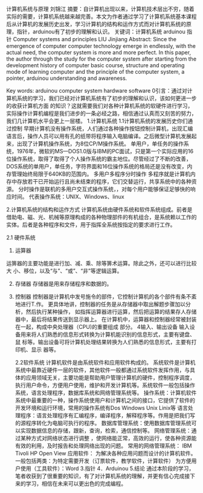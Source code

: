 计算机系统与原理
刘锦江
摘要：自计算机出现以来，计算机技术层出不穷，随着实际的需要，计算机系统越来越完善。本文为作者通过学习了计算机系统基本课程后从计算机的发展历史出发，学习计算机的结构和运作方式而对计算机系统的原理，指针，arduinou有了初步的理解和认识。
关键词：计算机系统 arduinou 指针
Computer systems and principles 
LIU Jinjiang
Abstract: Since the emergence of computer computer technology emerge in endlessly, with the actual need, the computer system is more and more perfect. In this paper, the author through the study for the computer system after starting from the development history of computer basic course, structure and operating mode of learning computer and the principle of the computer system, a pointer, arduinou understanding and awareness.

Key words: arduinou  computer system    hardware   software 
0引言：通过对计算机系统的学习，我们已经对计算机系统有了初步的理解和认识，该如何更进一步的收获计算机方面 的知识？这就需要我们对各种计算机系统的软硬件进行学习，实际操作计算机编程是我们进步的一条必经之路，相信通过认真而又刻苦的努力，我们几计算机水平会更上一层楼。
1.计算机系统
1.1计算机系统的发展历史你们通过控制
早期计算机没有操作系统，人们通过各种操作按钮控制计算机，出现汇编语言后，操作人员可以用有孔的纸带将程序输入电脑编译。之后微型计算机发展起来，出现了计算机操作系统，为8位CP/M操作系统。
单用户，单任务的操作系统，1976年，微软的MS—DOS1.0版与IBM的PC面试，只是第一个实际应用的16位操作系统，取得了取得了个人操作系统的霸主地位。尽管经过了不断的改善，DOS系统的单用户，单任务，字符界面和16位操作系统的格局还是没有改变，内存管理始终局限于640KB的范围内。
多用户多程序分时操作
多程序就是计算机内存中存放若干已开始运行且尚未结束的程序，它们交替运行，共享系统中的各种资源。
分时操作是联机的多用户交互式操作系统，，对每个用户能够保证足够快的响应时间。
代表操作系统：UNIX、Windows、linux

   
2.计算机系统的结构和运作方式
计算机系统由硬件系统和软件系统组成。前者是借助电、磁、光、机械等原理构成的各种物理部件的有机组合，是系统赖以工作的实体。后者是各种程序和文件，用于指挥全系统按指定的要求进行工作。

2.1   硬件系统    
1) 运算器

运箅器的主要功能是进行加、减、乘、除等箅术运算。除此之外，还可以进行比较大 小、移位，以及“与”、“或”、“非”等逻辑运算。

2) 存储器
存储器是用来存储程序和数据的。
3) 控制器
控制器是计算机中发号施令的部件，它控制计算机的各个部件有条不紊地进行T.作。 更具体地讲，控制器的任务是从存储器中取出解题步骤加以分析，然后执行某种操作， 如指挥运算器进行运算，然后把运算的结果存人存储器中，最后将结果传送到显示器上。 在计算机中，运算器和控制器经常被封装在一起，构成中央处理器（CPU)的重要组成 部分。
4输入、输出设备
输入设备用来将人们熟悉的信息形式转换为计算机能识别的信息形式，主要有键盘、鼠 标等。输出设备可将计算机处理结果转换为人们熟悉的信息形式，主要有打印机、显示 器等。

    2.2软件系统
计算机软件是由系统软件和应用软件构成的。
系统软件是计算机系统中最靠近硬件一层的软件，其他软件一般都通过系统软件发挥作用，与具体的应用领域无关，主要功能是帮助用户管理计算机的硬件，控制程序调度，执行用户命令，方便用户使用，维护和开发计算机等。系统软件一般包括操作系统，语言处理程序，数据库系统和网络管理系统等。
操作系统：计算机软件系统中最重要的一种，操作系统使用户和计算机之间的接口，它提供了软件的开发环境和运行环境，常用的操作系统有Dos  Windows  Unix  Linix等 
语言处理程序：语言处理程序有汇编程序，编译程序，解释程序等。作用是把我们写的源程序转化为电脑可执行的程序。
数据库管理系统：使用数据库管理系统可以实现数据信息的存储，跟新，查询，检索，通信控制等。
网络管理系统：通过某种方式对网络状态进行调整 ，使网络能正常，高效的运行，使各种资源能有效的利用，及时报告和处理网络出现的问题。
常用的网络管理系统：	IBM Tivoli   HP Open View
应用软件：
为解决各种应用问题而设计的计算机软件。
一般包括两类：为特定需要开发（订票软件，教学软件，计算软件）
              为方便用户使用（工具软件）：Word
3.指针
4．Arduinou
5.结论
    通过本阶段的学习，笔者收获到了很重要的知识，有了对计算机系统的理解，并更有信心完成接下来的学习，相信在未来可以更出色的完成编程。
    

    

